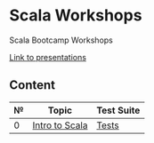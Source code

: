 # Scala Workshops
Scala Bootcamp Workshops

[Link to presentations](presentations)

## Content

| №      | Topic                                                                             | Test Suite                                                                   |
| ------ | --------------------------------------------------------------------------------  | ----------------------------------------------------------------------  |
| 0      |[Intro to Scala](src/main/scala/com/workshops/intro/Intro.scala)                   | [Tests](src/test/scala/com/workshops/intro/IntroSpec.scala)            |
